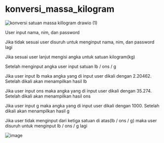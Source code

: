 # konversi_massa_kilogram

![konversi satuan massa killogram drawio (1)](https://github.com/Hisyam-14/konversi_massa_kilogram/assets/109202315/f6a79b20-803b-4ef3-810a-099b45b20a88)

User input nama, nim, dan password 

Jika tidak sesuai user disuruh untuk menginput nama, nim, dan password lagi

Jika sesuai user lanjut mengisi angka untuk satuan kilogram(kg)

Setelah menginput angka user input satuan lb / ons / g

Jika user input lb maka angka yang di input user dikali dengan 2.20462. Setelah dikali akan menampilkan hasil lb

Jika user input ons maka angka yang di input user dikali dengan 35.274. Setelah dikali akan menampilkan hasil ons

Jika user input g maka angka yang di input user dikali dengan 1000. Setelah dikali akan menampilkan hasil g

Jika user tidak menginput dari ketiga satuan di atas(lb / ons / g) maka user disuruh untuk menginput lb / ons / g lagi

![image](https://github.com/Hisyam-14/konversi_massa_kilogram/assets/109202315/1ff4761b-22f3-41f4-9f27-0581d171ba84)


